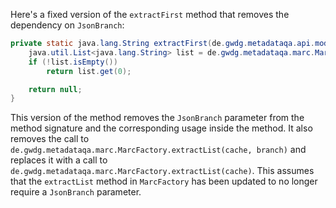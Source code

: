 Here's a fixed version of the `extractFirst` method that removes the dependency on `JsonBranch`:

```java
private static java.lang.String extractFirst(de.gwdg.metadataqa.api.model.pathcache.JsonPathCache cache) {
    java.util.List<java.lang.String> list = de.gwdg.metadataqa.marc.MarcFactory.extractList(cache);
    if (!list.isEmpty())
        return list.get(0);

    return null;
}
```

This version of the method removes the `JsonBranch` parameter from the method signature and the corresponding usage inside the method. It also removes the call to `de.gwdg.metadataqa.marc.MarcFactory.extractList(cache, branch)` and replaces it with a call to `de.gwdg.metadataqa.marc.MarcFactory.extractList(cache)`. This assumes that the `extractList` method in `MarcFactory` has been updated to no longer require a `JsonBranch` parameter.